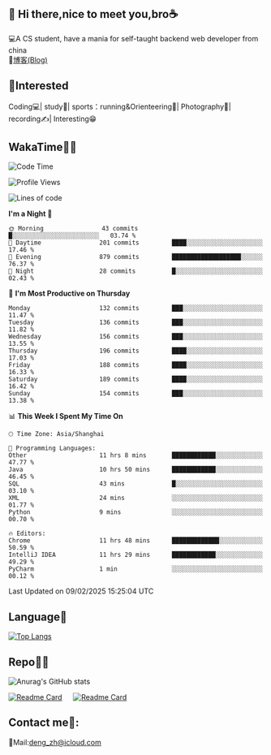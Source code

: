 👋 Hi there,nice to meet you,bro☕
---
💻A CS student, have a mania for self-taught backend web developer from china   
📌[博客(Blog)](https://github.com/HealUP/MyBlog)

 <!-- waka-box start -->
 <!-- waka-box end -->
 
🧲**Interested**
--
Coding💻| study📖| sports：running&Orienteering🏃‍| Photography📸| recording✍️| Interesting😁

WakaTime👨‍💻
---
<!--START_SECTION:waka-->
![Code Time](http://img.shields.io/badge/Code%20Time-2%2C495%20hrs%2053%20mins-blue)

![Profile Views](http://img.shields.io/badge/Profile%20Views-8-blue)

![Lines of code](https://img.shields.io/badge/From%20Hello%20World%20I%27ve%20Written-205.1%20thousand%20lines%20of%20code-blue)

**I'm a Night 🦉** 

```text
🌞 Morning                43 commits          █░░░░░░░░░░░░░░░░░░░░░░░░   03.74 % 
🌆 Daytime                201 commits         ████░░░░░░░░░░░░░░░░░░░░░   17.46 % 
🌃 Evening                879 commits         ███████████████████░░░░░░   76.37 % 
🌙 Night                  28 commits          █░░░░░░░░░░░░░░░░░░░░░░░░   02.43 % 
```
📅 **I'm Most Productive on Thursday** 

```text
Monday                   132 commits         ███░░░░░░░░░░░░░░░░░░░░░░   11.47 % 
Tuesday                  136 commits         ███░░░░░░░░░░░░░░░░░░░░░░   11.82 % 
Wednesday                156 commits         ███░░░░░░░░░░░░░░░░░░░░░░   13.55 % 
Thursday                 196 commits         ████░░░░░░░░░░░░░░░░░░░░░   17.03 % 
Friday                   188 commits         ████░░░░░░░░░░░░░░░░░░░░░   16.33 % 
Saturday                 189 commits         ████░░░░░░░░░░░░░░░░░░░░░   16.42 % 
Sunday                   154 commits         ███░░░░░░░░░░░░░░░░░░░░░░   13.38 % 
```


📊 **This Week I Spent My Time On** 

```text
🕑︎ Time Zone: Asia/Shanghai

💬 Programming Languages: 
Other                    11 hrs 8 mins       ████████████░░░░░░░░░░░░░   47.77 % 
Java                     10 hrs 50 mins      ████████████░░░░░░░░░░░░░   46.45 % 
SQL                      43 mins             █░░░░░░░░░░░░░░░░░░░░░░░░   03.10 % 
XML                      24 mins             ░░░░░░░░░░░░░░░░░░░░░░░░░   01.77 % 
Python                   9 mins              ░░░░░░░░░░░░░░░░░░░░░░░░░   00.70 % 

🔥 Editors: 
Chrome                   11 hrs 48 mins      █████████████░░░░░░░░░░░░   50.59 % 
IntelliJ IDEA            11 hrs 29 mins      ████████████░░░░░░░░░░░░░   49.29 % 
PyCharm                  1 min               ░░░░░░░░░░░░░░░░░░░░░░░░░   00.12 % 
```


 Last Updated on 09/02/2025 15:25:04 UTC
<!--END_SECTION:waka-->

Language🚀
---
[![Top Langs](https://github-readme-stats.vercel.app/api/top-langs/?username=HealUP&layout=compact&hide_border=true)](https://github.com/HealUP)

Repo🧑‍💻
---
![Anurag's GitHub stats](https://github-readme-stats.vercel.app/api?username=HealUP&count_private=true&show_icons=true&theme=gruvbox&hide_border=true) 

[![Readme Card](https://github-readme-stats.vercel.app/api/pin/?username=HealUP&repo=InternetEy&theme=transparent)](https://github.com/HealUP/InternetEy) &emsp;
[![Readme Card](https://github-readme-stats.vercel.app/api/pin/?username=HealUP&repo=CampusExperience&theme=transparent)](https://github.com/HealUP/CampusExperience)


Contact me📱:
---
📮Mail:deng_zh@icloud.com  

